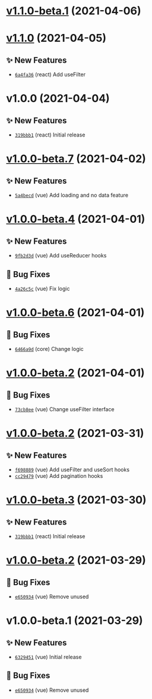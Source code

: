 # [v1.1.0-beta.1](https://github.com/TomokiMiyauci/data-table/compare/@miyauci/data-table-core@1.0.0...@miyauci/data-table-core@1.1.0-beta.1) (2021-04-06)

# [v1.1.0](https://github.com/TomokiMiyauci/data-table/compare/@miyauci/data-table-core@1.0.0...@miyauci/data-table-core@1.1.0) (2021-04-05)

## ✨ New Features

- [`6a4fa36`](https://github.com/TomokiMiyauci/data-table/commit/6a4fa36) (react) Add useFilter

# v1.0.0 (2021-04-04)

## ✨ New Features

- [`319bbb1`](https://github.com/TomokiMiyauci/data-table/commit/319bbb1) (react) Initial release

# [v1.0.0-beta.7](https://github.com/TomokiMiyauci/data-table/compare/@miyauci/data-table-core@1.0.0-beta.6...@miyauci/data-table-core@1.0.0-beta.7) (2021-04-02)

## ✨ New Features

- [`5a4becd`](https://github.com/TomokiMiyauci/data-table/commit/5a4becd) (vue) Add loading and no data feature

# [v1.0.0-beta.4](https://github.com/TomokiMiyauci/data-table/compare/@miyauci/react-data-table@1.0.0-beta.3...@miyauci/react-data-table@1.0.0-beta.4) (2021-04-01)

## ✨ New Features

- [`9fb2d3d`](https://github.com/TomokiMiyauci/data-table/commit/9fb2d3d) (vue) Add useReducer hooks

## 🐛 Bug Fixes

- [`4a26c5c`](https://github.com/TomokiMiyauci/data-table/commit/4a26c5c) (vue) Fix logic

# [v1.0.0-beta.6](https://github.com/TomokiMiyauci/data-table/compare/@miyauci/vue-data-table@1.0.0-beta.5...@miyauci/vue-data-table@1.0.0-beta.6) (2021-04-01)

## 🐛 Bug Fixes

- [`6466a9d`](https://github.com/TomokiMiyauci/data-table/commit/6466a9d) (core) Change logic

# [v1.0.0-beta.2](https://github.com/TomokiMiyauci/data-table/compare/@miyauci/react-data-table@1.0.0-beta.1...@miyauci/react-data-table@1.0.0-beta.2) (2021-04-01)

## 🐛 Bug Fixes

- [`73cb8ee`](https://github.com/TomokiMiyauci/data-table/commit/73cb8ee) (vue) Change useFilter interface

# [v1.0.0-beta.2](https://github.com/TomokiMiyauci/data-table/compare/@miyauci/react-data-table@1.0.0-beta.1...@miyauci/react-data-table@1.0.0-beta.2) (2021-03-31)

## ✨ New Features

- [`f698889`](https://github.com/TomokiMiyauci/data-table/commit/f698889) (vue) Add useFilter and useSort hooks
- [`cc29479`](https://github.com/TomokiMiyauci/data-table/commit/cc29479) (vue) Add pagination hooks

# [v1.0.0-beta.3](https://github.com/TomokiMiyauci/data-table/compare/@miyauci/data-table-core@1.0.0-beta.2...@miyauci/data-table-core@1.0.0-beta.3) (2021-03-30)

## ✨ New Features

- [`319bbb1`](https://github.com/TomokiMiyauci/data-table/commit/319bbb1) (react) Initial release

# [v1.0.0-beta.2](https://github.com/TomokiMiyauci/data-table/compare/@miyauci/data-table-core@1.0.0-beta.1...@miyauci/data-table-core@1.0.0-beta.2) (2021-03-29)

## 🐛 Bug Fixes

- [`e650934`](https://github.com/TomokiMiyauci/data-table/commit/e650934) (vue) Remove unused

# v1.0.0-beta.1 (2021-03-29)

## ✨ New Features

- [`6329451`](https://github.com/TomokiMiyauci/data-table/commit/6329451) (vue) Initial release

## 🐛 Bug Fixes

- [`e650934`](https://github.com/TomokiMiyauci/data-table/commit/e650934) (vue) Remove unused
